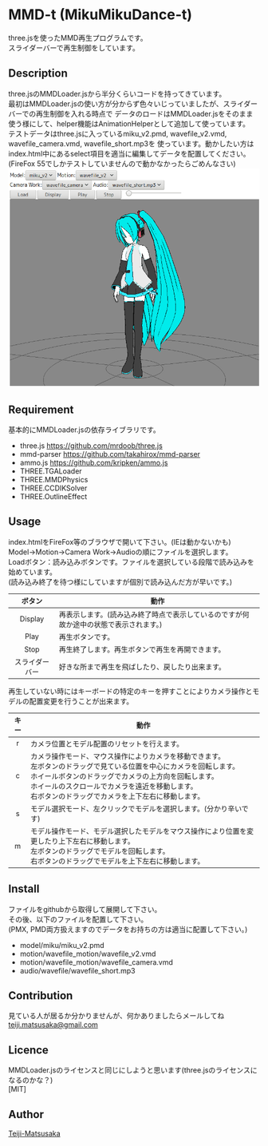 MMD-t (MikuMikuDance-t)
====

three.jsを使ったMMD再生プログラムです。  
スライダーバーで再生制御をしています。

## Description
three.jsのMMDLoader.jsから半分くらいコードを持ってきています。  
最初はMMDLoader.jsの使い方が分からず色々いじっていましたが、スライダーバーでの再生制御を入れる時点で
データのロードはMMDLoader.jsをそのまま使う様にして、helper機能はAnimationHelperとして追加して使っています。  
テストデータはthree.jsに入っているmiku_v2.pmd, wavefile_v2.vmd, wavefile_camera.vmd, wavefile_short.mp3を
使っています。動かしたい方はindex.html中にあるselect項目を適当に編集してデータを配置してください。  
(FireFox 55でしかテストしていませんので動かなかったらごめんなさい)  
![Alt text](MMD-t.png)

## Requirement
基本的にMMDLoader.jsの依存ライブラリです。  
* three.js <https://github.com/mrdoob/three.js>
* mmd-parser <https://github.com/takahirox/mmd-parser>
* ammo.js <https://github.com/kripken/ammo.js>
* THREE.TGALoader
* THREE.MMDPhysics
* THREE.CCDIKSolver
* THREE.OutlineEffect

## Usage
index.htmlをFireFox等のブラウザで開いて下さい。(IEは動かないかも)  
Model→Motion→Camera Work→Audioの順にファイルを選択します。  
Loadボタン：読み込みボタンです。ファイルを選択している段階で読み込みを始めています。  
(読み込み終了を待つ様にしていますが個別で読み込んだ方が早いです。)  

|ボタン|動作|
|:----:|----|
|Display|再表示します。(読み込み終了時点で表示しているのですが何故か途中の状態で表示されます。)|
|Play|再生ボタンです。|
|Stop|再生終了します。再生ボタンで再生を再開できます。|
|スライダーバー|好きな所まで再生を飛ばしたり、戻したり出来ます。|
  
再生していない時にはキーボードの特定のキーを押すことによりカメラ操作とモデルの配置変更を行うことが出来ます。  

|キー|動作|
|:--:|----|
|r|カメラ位置とモデル配置のリセットを行えます。|
|c|カメラ操作モード、マウス操作によりカメラを移動できます。<br>左ボタンのドラッグで見ている位置を中心にカメラを回転します。<br>ホイールボタンのドラッグでカメラの上方向を回転します。<br>ホイールのスクロールでカメラを遠近を移動します。<br>右ボタンのドラッグでカメラを上下左右に移動します。|
|s|モデル選択モード、左クリックでモデルを選択します。(分かり辛いです)|
|m|モデル操作モード、モデル選択したモデルをマウス操作により位置を変更したり上下左右に移動します。<br>左ボタンのドラッグでモデルを回転します。<br>右ボタンのドラッグでモデルを上下左右に移動します。|

## Install
ファイルをgithubから取得して展開して下さい。  
その後、以下のファイルを配置して下さい。  
(PMX, PMD両方扱えますのでデータをお持ちの方は適当に配置して下さい。)  

* model/miku/miku_v2.pmd
* motion/wavefile_motion/wavefile_v2.vmd
* motion/wavefile_motion/wavefile_camera.vmd
* audio/wavefile/wavefile_short.mp3

## Contribution
見ている人が居るか分かりませんが、何かありましたらメールしてね  
<teiji.matsusaka@gmail.com>

## Licence
MMDLoader.jsのライセンスと同じにしようと思います(three.jsのライセンスになるのかな？)  
[MIT]

## Author
[Teiji-Matsusaka](https://github.com/Teiji-Matsusaka)

